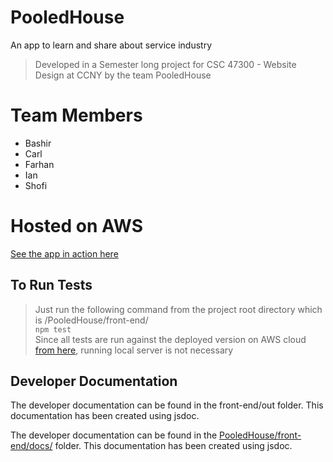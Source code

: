 # PooledHouse

An app to learn and share about service industry
> Developed in a Semester long project for CSC 47300 - Website Design at CCNY by the team PooledHouse

# Team Members
 - Bashir
 - Carl
 - Farhan
 - Ian
 - Shofi
 
# Hosted on AWS  
[See the app in action here](http://pooledhouse-ph.s3-website.us-east-2.amazonaws.com/)  

## To Run Tests  
> Just run the following command from the project root directory which is /PooledHouse/front-end/  
`npm test`  
Since all tests are run against the deployed version on AWS cloud [from here](http://pooledhouse-ph.s3-website.us-east-2.amazonaws.com/), running local server is not necessary  

## Developer Documentation  
The developer documentation can be found in the front-end/out folder. This documentation has been created using jsdoc.  

The developer documentation can be found in the  [PooledHouse/front-end/docs/](https://github.com/FarhanHyder/PooledHouse/tree/master/front-end/docs) folder. This documentation has been created using jsdoc.  
